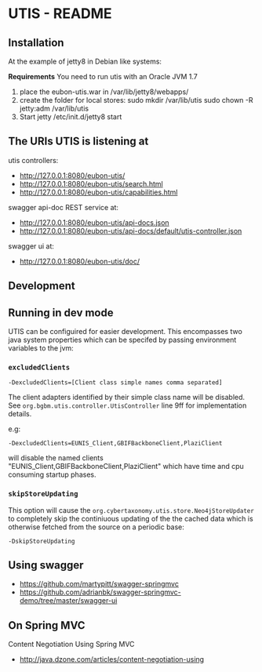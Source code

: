 UTIS - README
====================



Installation
-----------------------------

At the example of jetty8 in Debian like systems:

**Requirements**
You need to run utis with an Oracle JVM 1.7

1. place the eubon-utis.war in /var/lib/jetty8/webapps/
2. create the folder for local stores: 
   sudo mkdir /var/lib/utis
   sudo chown -R jetty:adm  /var/lib/utis
3. Start jetty
   /etc/init.d/jetty8 start   


The URIs UTIS is listening at
------------------------------

utis controllers:
* http://127.0.0.1:8080/eubon-utis/
* http://127.0.0.1:8080/eubon-utis/search.html
* http://127.0.0.1:8080/eubon-utis/capabilities.html

swagger api-doc REST service at:
* http://127.0.0.1:8080/eubon-utis/api-docs.json
* http://127.0.0.1:8080/eubon-utis/api-docs/default/utis-controller.json

swagger ui at:
* http://127.0.0.1:8080/eubon-utis/doc/

Development
--------------------

## Running in dev mode

UTIS can be configuired for easier development. This encompasses two java system properties which can be specifed by passing environment variables to the jvm:


### `excludedClients`

    -DexcludedClients=[Client class simple names comma separated]
    
The client adapters identified by their simple class name will be disabled. See `org.bgbm.utis.controller.UtisController` line 9ff for implementation details.

e.g:
     
    -DexcludedClients=EUNIS_Client,GBIFBackboneClient,PlaziClient
    
will disable the named clients "EUNIS_Client,GBIFBackboneClient,PlaziClient" which have time and cpu consuming startup phases.

### `skipStoreUpdating`

This option will cause the `org.cybertaxonomy.utis.store.Neo4jStoreUpdater` to completely skip the continiuous updating of the the cached data which 
is otherwise fetched from the source on a periodic base:

    -DskipStoreUpdating


## Using swagger

* https://github.com/martypitt/swagger-springmvc
* https://github.com/adrianbk/swagger-springmvc-demo/tree/master/swagger-ui


## On Spring MVC
Content Negotiation Using Spring MVC
* http://java.dzone.com/articles/content-negotiation-using